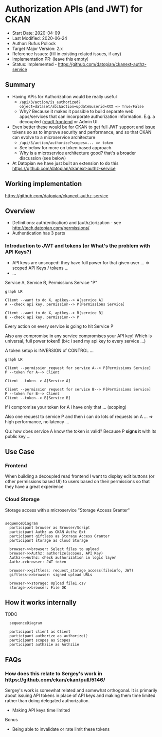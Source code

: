# Authorization APIs (and JWT) for CKAN

- Start Date: 2020-04-09
- Last Modified: 2020-06-24
- Author: Rufus Pollock
- Target Major Version: 2.x
- Reference Issues: (fill in existing related issues, if any)
- Implementation PR: (leave this empty)
- Status: Implemented - https://github.com/datopian/ckanext-authz-service

## Summary

* Having APIs for Authorization would be really useful
  * `/api/3/action/is_authorized?object=dataset/abc&action=update&userid=XXX => True/False`
  * Why? Because it makes it possible to build separate web apps/services that can incorporate authorization information. E.g. a decoupled [(read) frontend][fe] or Admin UI.
* Even better these would be for CKAN to get full JWT support and issue tokens so as to improve security and performance, and so that CKAN can evolve to a microservice architecture
  * `/api/3/action/authorize?scopes=... => token`
  * See below for more on token based approach
  * Why is a microservice architecture good? that's a broader discussion (see below)
* At Datopian we have just built an extension to do this https://github.com/datopian/ckanext-authz-service

[fe]: https://github.com/datopian/frontend-v2


## Working implementation

https://github.com/datopian/ckanext-authz-service


## Overview

* Definitions: auth(entication) and (authz)orization - see http://tech.datopian.com/permissions/
* Authentication has 3 parts

### Introduction to JWT and tokens (or What's the problem with API Keys?)

* API keys are unscoped: they have full power for that given user ... => scoped API Keys / tokens ...
* ...


Service A, Service B, Permissions Service "P"

```mermaid
graph LR

Client --want to do X, apikey--> A[service A]
A --check api key, permission--> P[Permissions Service]

Client --want to do X, apikey--> B[service B]
B --check api key, permission--> P
```

Every action on every service is going to hit Service P

Also any compromise in any service compromises your API key! Which is universal, full power token!! (b/c i send my api key to every service ...)

A token setup is INVERSION of CONTROL ...

```mermaid
graph LR

Client --permission request for service A--> P[Permissions Service]
P --token for A--> Client

Client --token--> A[Service A]

Client --permission request for service B--> P[Permissions Service]
P --token for B--> Client
Client --token--> B[Service B]
```

If i compromise your token for A i have only that ... (scoping)

Also one request to service P and then i can do lots of requests on A ... => high performance, no latency ...

Qu: how does service A know the token is valid? Because P **signs it** with its public key ...


## Use Case

### Frontend

When building a decoupled read frontend I want to display edit buttons (or other permissions based UI) to users based on their permissions so that they have a great experience

### Cloud Storage

Storage access with a microservice "Storage Access Granter"

```mermaid

sequenceDiagram
  participant browser as Browser/Script
  participant Authz as CKAN Authz Ext
  participant giftless as Storage Access Granter
  participant storage as Cloud Storage

  browser->>browser: Select files to upload
  browser->>Authz: authorize(scopes, API Key)
  Authz->>Authz: check authorization in logic layer
  Authz->>browser: JWT token

  browser->>giftless: request_storage_access(fileinfo, JWT)
  giftless->>browser: signed upload URLs

  browser->>storage: Upload file1.csv
  storage->>browser: File OK
```

## How it works internally

TODO

```mermaid
  sequenceDiagram

  participant client as Client
  participant authorize as authorize()
  participant scopes as Scopes
  participant authziie as Authziie
```




## FAQs

### How does this relate to Sergey's work in https://github.com/ckan/ckan/pull/5146/

Sergey's work is somewhat related and somewhat orthogonal. It is primarily about issuing API tokens in place of API keys and making them time limited rather than doing delegated authorization.

* Making API keys time limited

Bonus

* Being able to invalidate or rate limit these tokens
